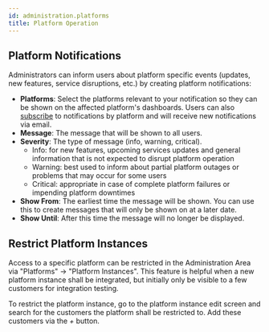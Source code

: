 ```yaml
---
id: administration.platforms
title: Platform Operation
---
```


## Platform Notifications

Administrators can inform users about platform specific events (updates, new features, service disruptions, etc.) by creating platform
notifications:

- **Platforms**: Select the platforms relevant to your notification so they can be shown on the affected platform's dashboards. Users
  can also [subscribe](meshcloud.profile.md#profile) to notifications by platform and will receive new notifications via email.
- **Message**: The message that will be shown to all users.
- **Severity**: The type of message (info, warning, critical).
  - Info: for new features, upcoming services updates and general information that is not expected to disrupt platform operation
  - Warning: best used to inform about partial platform outages or problems that may occur for some users
  - Critical: appropriate in case of complete platform failures or impending platform downtimes
- **Show From**: The earliest time the message will be shown. You can use this to create messages that will only be shown on at a later date.
- **Show Until**: After this time the message will no longer be displayed.

## Restrict Platform Instances

Access to a specific platform can be restricted in the Administration Area via "Platforms" -> "Platform Instances". This feature is helpful
when a new platform instance shall be integrated, but initially only be visible to a few customers for integration testing.

To restrict the platform instance, go to the platform instance edit screen and search for the customers the platform shall be restricted to.
Add these customers via the *+* button.
